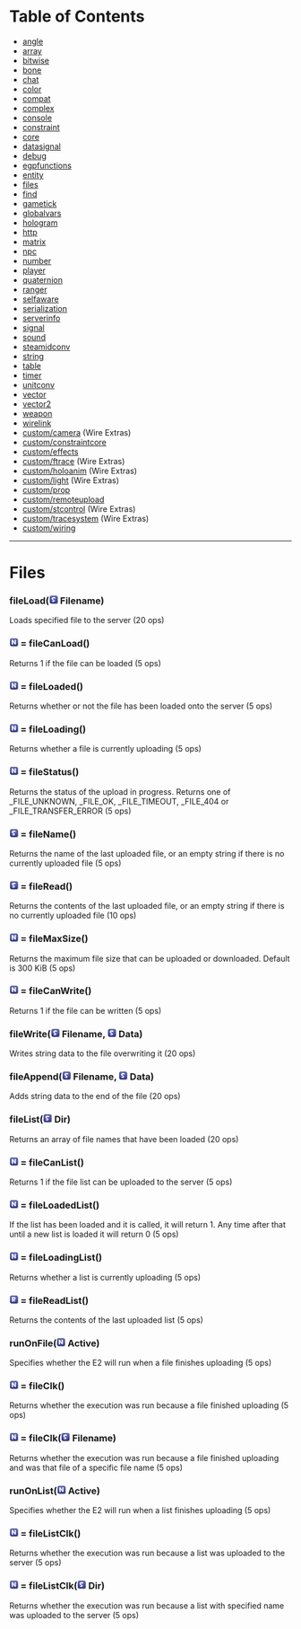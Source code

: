 # Table of Contents

* [angle](e2-docs-angle)
* [array](e2-docs-array)
* [bitwise](e2-docs-bitwise)
* [bone](e2-docs-bone)
* [chat](e2-docs-chat)
* [color](e2-docs-color)
* [compat](e2-docs-compat)
* [complex](e2-docs-complex)
* [console](e2-docs-console)
* [constraint](e2-docs-constraint)
* [core](e2-docs-core)
* [datasignal](e2-docs-datasignal)
* [debug](e2-docs-debug)
* [egpfunctions](e2-docs-egpfunctions)
* [entity](e2-docs-entity)
* [files](e2-docs-files)
* [find](e2-docs-find)
* [gametick](e2-docs-gametick)
* [globalvars](e2-docs-globalvars)
* [hologram](e2-docs-hologram)
* [http](e2-docs-http)
* [matrix](e2-docs-matrix)
* [npc](e2-docs-npc)
* [number](e2-docs-number)
* [player](e2-docs-player)
* [quaternion](e2-docs-quaternion)
* [ranger](e2-docs-ranger)
* [selfaware](e2-docs-selfaware)
* [serialization](e2-docs-serialization)
* [serverinfo](e2-docs-serverinfo)
* [signal](e2-docs-signal)
* [sound](e2-docs-sound)
* [steamidconv](e2-docs-steamidconv)
* [string](e2-docs-string)
* [table](e2-docs-table)
* [timer](e2-docs-timer)
* [unitconv](e2-docs-unitconv)
* [vector](e2-docs-vector)
* [vector2](e2-docs-vector2)
* [weapon](e2-docs-weapon)
* [wirelink](e2-docs-wirelink)
* [custom/camera](e2-docs-custom-camera) (Wire Extras)
* [custom/constraintcore](e2-docs-custom-constraintcore)
* [custom/effects](e2-docs-custom-effects)
* [custom/ftrace](e2-docs-custom-ftrace) (Wire Extras)
* [custom/holoanim](e2-docs-custom-holoanim) (Wire Extras)
* [custom/light](e2-docs-custom-light) (Wire Extras)
* [custom/prop](e2-docs-custom-prop)
* [custom/remoteupload](e2-docs-custom-remoteupload)
* [custom/stcontrol](e2-docs-custom-stcontrol) (Wire Extras)
* [custom/tracesystem](e2-docs-custom-tracesystem) (Wire Extras)
* [custom/wiring](e2-docs-custom-wiring)
***

# Files

### fileLoad(![String](Type-String.png "String") Filename)

Loads specified file to the server (20 ops)

### ![Number](Type-Number.png "Number") = fileCanLoad()

Returns 1 if the file can be loaded (5 ops)

### ![Number](Type-Number.png "Number") = fileLoaded()

Returns whether or not the file has been loaded onto the server (5 ops)

### ![Number](Type-Number.png "Number") = fileLoading()

Returns whether a file is currently uploading (5 ops)

### ![Number](Type-Number.png "Number") = fileStatus()

Returns the status of the upload in progress. Returns one of _FILE_UNKNOWN, _FILE_OK, _FILE_TIMEOUT, _FILE_404 or _FILE_TRANSFER_ERROR (5 ops)

### ![String](Type-String.png "String") = fileName()

Returns the name of the last uploaded file, or an empty string if there is no currently uploaded file (5 ops)

### ![String](Type-String.png "String") = fileRead()

Returns the contents of the last uploaded file, or an empty string if there is no currently uploaded file (10 ops)

### ![Number](Type-Number.png "Number") = fileMaxSize()

Returns the maximum file size that can be uploaded or downloaded. Default is 300 KiB (5 ops)

### ![Number](Type-Number.png "Number") = fileCanWrite()

Returns 1 if the file can be written (5 ops)

### fileWrite(![String](Type-String.png "String") Filename, ![String](Type-String.png "String") Data)

Writes string data to the file overwriting it (20 ops)

### fileAppend(![String](Type-String.png "String") Filename, ![String](Type-String.png "String") Data)

Adds string data to the end of the file (20 ops)

### fileList(![String](Type-String.png "String") Dir)

Returns an array of file names that have been loaded (20 ops)

### ![Number](Type-Number.png "Number") = fileCanList()

Returns 1 if the file list can be uploaded to the server (5 ops)

### ![Number](Type-Number.png "Number") = fileLoadedList()

If the list has been loaded and it is called, it will return 1. Any time after that until a new list is loaded it will return 0 (5 ops)

### ![Number](Type-Number.png "Number") = fileLoadingList()

Returns whether a list is currently uploading (5 ops)

### ![Array](Type-Array.png "Array") = fileReadList()

Returns the contents of the last uploaded list (5 ops)

### runOnFile(![Number](Type-Number.png "Number") Active)

Specifies whether the E2 will run when a file finishes uploading (5 ops)

### ![Number](Type-Number.png "Number") = fileClk()

Returns whether the execution was run because a file finished uploading (5 ops)

### ![Number](Type-Number.png "Number") = fileClk(![String](Type-String.png "String") Filename)

Returns whether the execution was run because a file finished uploading and was that file of a specific file name (5 ops)

### runOnList(![Number](Type-Number.png "Number") Active)

Specifies whether the E2 will run when a list finishes uploading (5 ops)

### ![Number](Type-Number.png "Number") = fileListClk()

Returns whether the execution was run because a list was uploaded to the server (5 ops)

### ![Number](Type-Number.png "Number") = fileListClk(![String](Type-String.png "String") Dir)

Returns whether the execution was run because a list with specified name was uploaded to the server (5 ops)